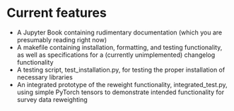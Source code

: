# Current features

- A Jupyter Book containing rudimentary documentation (which you are presumably reading right now)
- A makefile containing installation, formatting, and testing functionality, as well as specifications for a (currently unimplemented) changelog functionality
- A testing script, test_installation.py, for testing the proper installation of necessary libraries
- An integrated prototype of the reweight functionality, integrated_test.py, using simple PyTorch tensors to demonstrate intended functionality for survey data reweighting
